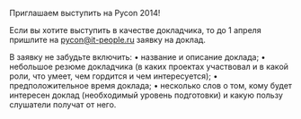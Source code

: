 Приглашаем выступить на Pycon 2014!

Если вы хотите выступить в качестве докладчика, то до 1 апреля пришлите на pycon@it-people.ru заявку на доклад.

В заявку не забудьте включить:
• название и описание доклада;
• небольшое резюме докладчика (в каких проектах участвовал и в какой роли, что умеет, чем гордится и чем интересуется);
• предположительное время доклада;
• несколько слов о том, кому будет интересен доклад (необходимый уровень подготовки) и какую пользу слушатели получат от него.



